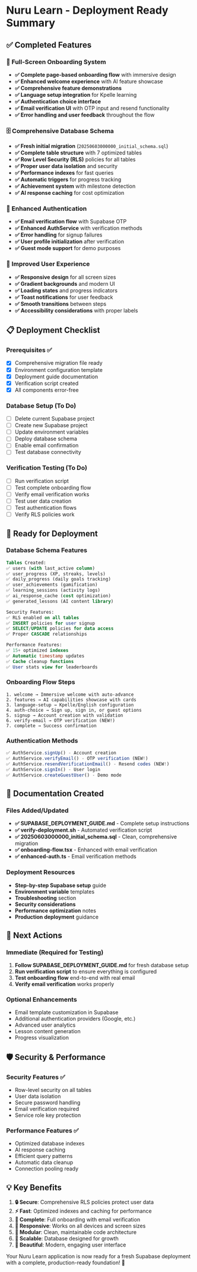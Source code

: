 # Nuru Learn - Deployment Ready Summary

## ✅ Completed Features

### 🎯 Full-Screen Onboarding System
- **✅ Complete page-based onboarding flow** with immersive design
- **✅ Enhanced welcome experience** with AI feature showcase
- **✅ Comprehensive feature demonstrations** 
- **✅ Language setup integration** for Kpelle learning
- **✅ Authentication choice interface**
- **✅ Email verification UI** with OTP input and resend functionality
- **✅ Error handling and user feedback** throughout the flow

### 🗄️ Comprehensive Database Schema
- **✅ Fresh initial migration** (`20250603000000_initial_schema.sql`)
- **✅ Complete table structure** with 7 optimized tables
- **✅ Row Level Security (RLS)** policies for all tables
- **✅ Proper user data isolation** and security
- **✅ Performance indexes** for fast queries
- **✅ Automatic triggers** for progress tracking
- **✅ Achievement system** with milestone detection
- **✅ AI response caching** for cost optimization

### 🔐 Enhanced Authentication
- **✅ Email verification flow** with Supabase OTP
- **✅ Enhanced AuthService** with verification methods
- **✅ Error handling** for signup failures
- **✅ User profile initialization** after verification
- **✅ Guest mode support** for demo purposes

### 🎨 Improved User Experience
- **✅ Responsive design** for all screen sizes
- **✅ Gradient backgrounds** and modern UI
- **✅ Loading states** and progress indicators
- **✅ Toast notifications** for user feedback
- **✅ Smooth transitions** between steps
- **✅ Accessibility considerations** with proper labels

## 📋 Deployment Checklist

### Prerequisites ✅
- [x] Comprehensive migration file ready
- [x] Environment configuration template
- [x] Deployment guide documentation
- [x] Verification script created
- [x] All components error-free

### Database Setup (To Do)
- [ ] Delete current Supabase project
- [ ] Create new Supabase project
- [ ] Update environment variables
- [ ] Deploy database schema
- [ ] Enable email confirmation
- [ ] Test database connectivity

### Verification Testing (To Do)
- [ ] Run verification script
- [ ] Test complete onboarding flow
- [ ] Verify email verification works
- [ ] Test user data creation
- [ ] Test authentication flows
- [ ] Verify RLS policies work

## 🚀 Ready for Deployment

### Database Schema Features
```sql
Tables Created:
✅ users (with last_active column)
✅ user_progress (XP, streaks, levels)
✅ daily_progress (daily goals tracking)
✅ user_achievements (gamification)
✅ learning_sessions (activity logs)
✅ ai_response_cache (cost optimization)
✅ generated_lessons (AI content library)

Security Features:
✅ RLS enabled on all tables
✅ INSERT policies for user signup
✅ SELECT/UPDATE policies for data access
✅ Proper CASCADE relationships

Performance Features:
✅ 15+ optimized indexes
✅ Automatic timestamp updates
✅ Cache cleanup functions
✅ User stats view for leaderboards
```

### Onboarding Flow Steps
```
1. welcome → Immersive welcome with auto-advance
2. features → AI capabilities showcase with cards
3. language-setup → Kpelle/English configuration
4. auth-choice → Sign up, sign in, or guest options
5. signup → Account creation with validation
6. verify-email → OTP verification (NEW!)
7. complete → Success confirmation
```

### Authentication Methods
```typescript
✅ AuthService.signUp() - Account creation
✅ AuthService.verifyEmail() - OTP verification (NEW!)
✅ AuthService.resendVerificationEmail() - Resend codes (NEW!)
✅ AuthService.signIn() - User login
✅ AuthService.createGuestUser() - Demo mode
```

## 📖 Documentation Created

### Files Added/Updated
- **✅ SUPABASE_DEPLOYMENT_GUIDE.md** - Complete setup instructions
- **✅ verify-deployment.sh** - Automated verification script
- **✅ 20250603000000_initial_schema.sql** - Clean, comprehensive migration
- **✅ onboarding-flow.tsx** - Enhanced with email verification
- **✅ enhanced-auth.ts** - Email verification methods

### Deployment Resources
- **Step-by-step Supabase setup** guide
- **Environment variable** templates  
- **Troubleshooting** section
- **Security considerations** 
- **Performance optimization** notes
- **Production deployment** guidance

## 🎯 Next Actions

### Immediate (Required for Testing)
1. **Follow SUPABASE_DEPLOYMENT_GUIDE.md** for fresh database setup
2. **Run verification script** to ensure everything is configured
3. **Test onboarding flow** end-to-end with real email
4. **Verify email verification** works properly

### Optional Enhancements
- Email template customization in Supabase
- Additional authentication providers (Google, etc.)
- Advanced user analytics
- Lesson content generation
- Progress visualization

## 🛡️ Security & Performance

### Security Features ✅
- Row-level security on all tables
- User data isolation
- Secure password handling
- Email verification required
- Service role key protection

### Performance Features ✅
- Optimized database indexes
- AI response caching
- Efficient query patterns
- Automatic data cleanup
- Connection pooling ready

## 💡 Key Benefits

1. **🔒 Secure**: Comprehensive RLS policies protect user data
2. **⚡ Fast**: Optimized indexes and caching for performance  
3. **🎯 Complete**: Full onboarding with email verification
4. **📱 Responsive**: Works on all devices and screen sizes
5. **🧩 Modular**: Clean, maintainable code architecture
6. **🚀 Scalable**: Database designed for growth
7. **🎨 Beautiful**: Modern, engaging user interface

Your Nuru Learn application is now ready for a fresh Supabase deployment with a complete, production-ready foundation! 🎉
